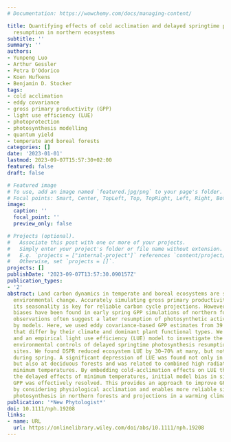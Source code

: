 ```yaml
---
# Documentation: https://wowchemy.com/docs/managing-content/

title: Quantifying effects of cold acclimation and delayed springtime photosynthesis
  resumption in northern ecosystems
subtitle: ''
summary: ''
authors:
- Yunpeng Luo
- Arthur Gessler
- Petra D'Odorico
- Koen Hufkens
- Benjamin D. Stocker
tags:
- cold acclimation
- eddy covariance
- gross primary productivity (GPP)
- light use efficiency (LUE)
- photoprotection
- photosynthesis modelling
- quantum yield
- temperate and boreal forests
categories: []
date: '2023-01-01'
lastmod: 2023-09-07T15:57:30+02:00
featured: false
draft: false

# Featured image
# To use, add an image named `featured.jpg/png` to your page's folder.
# Focal points: Smart, Center, TopLeft, Top, TopRight, Left, Right, BottomLeft, Bottom, BottomRight.
image:
  caption: ''
  focal_point: ''
  preview_only: false

# Projects (optional).
#   Associate this post with one or more of your projects.
#   Simply enter your project's folder or file name without extension.
#   E.g. `projects = ["internal-project"]` references `content/project/deep-learning/index.md`.
#   Otherwise, set `projects = []`.
projects: []
publishDate: '2023-09-07T13:57:30.090157Z'
publication_types:
- '2'
abstract: Land carbon dynamics in temperate and boreal ecosystems are sensitive to
  environmental change. Accurately simulating gross primary productivity (GPP) and
  its seasonality is key for reliable carbon cycle projections. However, significant
  biases have been found in early spring GPP simulations of northern forests, where
  observations often suggest a later resumption of photosynthetic activity than predicted
  by models. Here, we used eddy covariance-based GPP estimates from 39 forest sites
  that differ by their climate and dominant plant functional types. We used a mechanistic
  and an empirical light use efficiency (LUE) model to investigate the magnitude and
  environmental controls of delayed springtime photosynthesis resumption (DSPR) across
  sites. We found DSPR reduced ecosystem LUE by 30–70% at many, but not all site-years
  during spring. A significant depression of LUE was found not only in coniferous
  but also at deciduous forests and was related to combined high radiation and low
  minimum temperatures. By embedding cold-acclimation effects on LUE that considers
  the delayed effects of minimum temperatures, initial model bias in simulated springtime
  GPP was effectively resolved. This provides an approach to improve GPP estimates
  by considering physiological acclimation and enables more reliable simulations of
  photosynthesis in northern forests and projections in a warming climate.
publication: '*New Phytologist*'
doi: 10.1111/nph.19208
links:
- name: URL
  url: https://onlinelibrary.wiley.com/doi/abs/10.1111/nph.19208
---
```

